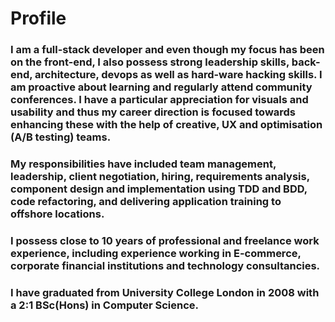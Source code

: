 # Profile

### I am a full-stack developer and even though my focus has been on the front-end, I also possess strong leadership skills, back-end, architecture, devops as well as hard-ware hacking skills. I am proactive about learning and regularly attend community conferences. **I have a particular appreciation for visuals and usability and thus my career direction is focused towards enhancing these with the help of creative, UX and optimisation (A/B testing) teams.**

### My responsibilities have included team management, leadership, client negotiation, hiring, requirements analysis, component design and implementation using TDD and BDD, code refactoring, and delivering application training to offshore locations.

### I possess close to 10 years of professional and freelance work experience, including experience working in E-commerce, corporate financial institutions and technology consultancies.

### I have graduated from University College London in 2008 with a 2:1 BSc(Hons) in Computer Science.
